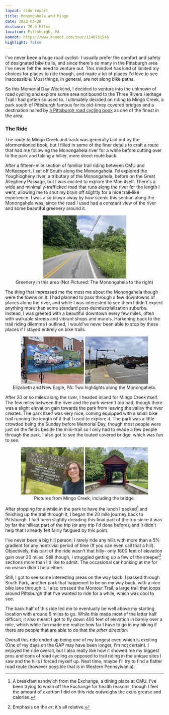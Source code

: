 ```yaml
---
layout: ride-report
title: Monongahela and Mingo
date: 2023-05-28
distance: 70.0 Miles
location: Pittsburgh, PA
komoot: https://www.komoot.com/tour/1140731546
highlight: false
---
```


I've never been a huge road cyclist- I usually prefer the comfort and safety of designated bike trails, and since there's so many in the Pittsburgh area I've never felt the need to venture out. This mindset has kind of limited my choices for places to ride though, and made a lot of places I'd love to see inaccessible. Most things, in general, are not along bike paths.

So this Memorial Day Weekend, I decided to venture into the unknown of road cycling and explore some area not bound to the Three Rivers Heritage Trail I had gotten so used to. I ultimately decided on riding to Mingo Creek, a park south of Pittsburgh famous for its old-timey covered bridges and a destination hailed by [a Pittsburgh road cycling book](https://www.cs.cmu.edu/~apd/Pittsburgh/Oscar_Swan_Bike_Rides_Out_of_Pittsburgh.pdf) as one of the finest in the area. 

### The Ride
The route to Mingo Creek and back was generally laid out by the aformentioned book, but I filled in some of the finer details to craft a route that had me following the Monongahela river for a while before cutting over to the park and taking a hillier, more direct route back. 

After a fifteen-mile section of familiar trail riding between CMU and McKeesport, I set off South along the Monongahela. I'd explored the Youghiogheny river, a tributary of the Monongahela, before on the Great Allegheny Passage, but I was excited to explore the Mon itself. There's a wide and minimally-trafficked road that runs along the river for the length I went, allowing me to shut my brain off slightly for a nice trail-like experience. I was also blown away by how scenic this section along the Monongahela was, since the road I used had a constant view of the river and some beautiful greenery around it.

<div style="text-align:center">
    <img src="/assets/img/bike-ride-reports/monongahela-mingo/IMG_6261.jpg"
      height=200/>
    <div class="caption">Greenery in this area (Not Pictured: The Monongahela to the right)</div>
</div>

The thing that impressed me the most me about the Monongahela though were the towns on it. I had planned to pass through a few downtowns of places along the river, and while I was interested to see them I didn't expect anything more than some standard post-deindustrialization suburbs. Instead, I was greeted with a beautiful downtown every few miles, often with walkable streets and vibrant shops and murals. Harkening back to the trail riding dilemma I outlined, I would've never been able to stop by these places if I stayed entirely on bike trails.

<div style="text-align:center">
    <div style="display:flex justify-content:center">
      <img src="/assets/img/bike-ride-reports/monongahela-mingo/IMG_6257.jpg"
      width=200/>
      <img src="/assets/img/bike-ride-reports/monongahela-mingo/IMG_6273.jpg"
        width=200/>
      </div>
    <div class="caption">Elizabeth and New Eagle, PA: Two highlights along the Monongahela.</div>
</div>

After 20 or so miles along the river, I headed inland for Mingo Creek itself. The few miles between the river and the park weren't too bad, though there was a slight elevation gain towards the park from leaving the valley the river creates. The park itself was very nice, coming equipped with a small bike trail running the length of it that I used to explore it. The park was a little crowded being the Sunday before Memorial Day, though most people were just on the fields beside the mini-trail so I only had to evade a few people through the park. I also got to see the touted covered bridge, which was fun to see.

<div style="text-align:center">
    <div style="display:flex justify-content:center">
      <img src="/assets/img/bike-ride-reports/monongahela-mingo/IMG_6278.jpg"
      width=200/>
      <img src="/assets/img/bike-ride-reports/monongahela-mingo/IMG_6282.jpg"
        width=200/>
      </div>
    <div class="caption">Pictures from Mingo Creek, including the bridge.</div>
</div>

After stopping for a while in the park to have the lunch I packed[^1] and finishing up the trail through it, I began the 20 mile journey back to Pittsburgh. I had been slightly dreading this final part of the trip since it was by far the hilliest part of the trip (or any trip I'd done before), and it didn't help that I already felt fairly fatigued by this point.

I've never been a big hill person; I rarely ride any hills with more than a 5% gradient for any nontrivial period of time (If you can even call that a hill). Objectively, this part of the ride wasn't that hilly- only 1600 feet of elevation gain over 20 miles. Still though, I struggled getting up a few of the steeper[^2] sections more than I'd like to admit. The occasional car honking at me for no reason didn't help either.

Still, I got to see some interesting areas on the way back. I passed through South Park, another park that happened to be on my way back, with a nice bike lane through it. I also crossed the Montour Trail, a large trail that loops around Pittsburgh that I've wanted to ride for a while, which was cool to see.

The back half of this ride led me to eventually be well above my starting location with around 5 miles to go. While this made most of the latter half difficult, it also meant I got to fly down 400 feet of elevation in barely over a mile, which while fun made me realize how far I have to go in my biking if there are people that are able to do that *the other direction*.

Overall this ride ended up being one of my longest ever, which is exciting (One of my days on the GAP may have been longer, I'm not certain). I enjoyed the ride overall, but I also really like how it showed me my biggest pros and cons of road cycling as opposed to trail riding in the unique sites I saw and the hills I forced myself up. Next time, maybe I'll try to find a flatter road route (however possible that is in Western Pennsylvania).

[^1]: A breakfast sandwich from the Exchange, a dining place at CMU. I've been trying to wean off the Exchange for health reasons, though I feel the amount of exertion I did on this ride outweighs the extra grease and calories.
[^2]: Emphasis on the *er*; it's all relative.